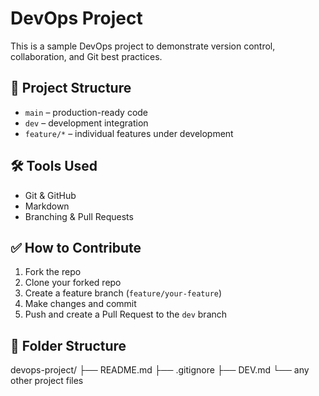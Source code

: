 # DevOps Project

This is a sample DevOps project to demonstrate version control, collaboration, and Git best practices.

## 🚀 Project Structure

- `main` – production-ready code
- `dev` – development integration
- `feature/*` – individual features under development

## 🛠 Tools Used

- Git & GitHub
- Markdown
- Branching & Pull Requests

## ✅ How to Contribute

1. Fork the repo
2. Clone your forked repo
3. Create a feature branch (`feature/your-feature`)
4. Make changes and commit
5. Push and create a Pull Request to the `dev` branch

## 📂 Folder Structure
devops-project/ ├── README.md ├── .gitignore ├── DEV.md └── any other project files


